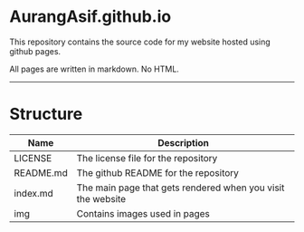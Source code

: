 # AurangAsif.github.io
This repository contains the source code for my website hosted using github pages.


All pages are written in markdown. No HTML.
___
# Structure
| Name | Description |
| ---- | ----------- |
| LICENSE | The license file for the repository |
| README&#46;md | The github README for the repository |
| index&#46;md | The main page that gets rendered when you visit the website |
| img | Contains images used in pages |
